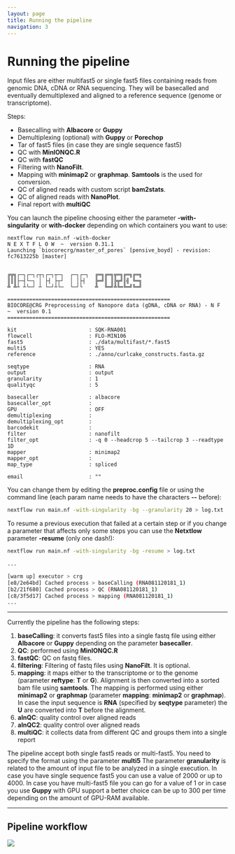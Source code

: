 ```yaml
---
layout: page
title: Running the pipeline
navigation: 3
---
```


# Running the pipeline

Input files are either multifast5 or single fast5 files containing reads from genomic DNA, cDNA or RNA sequencing. 
They will be basecalled and eventually demultiplexed and aligned to a reference sequence (genome or transcriptome).

Steps:
  - Basecalling with **Albacore** or **Guppy**
  - Demultiplexing (optional) with **Guppy** or **Porechop** 
  - Tar of fast5 files (in case they are single sequence fast5)
  - QC with **MinIONQC.R**
  - QC with **fastQC**
  - Filtering with **NanoFilt**.
  - Mapping with **minimap2** or **graphmap**. **Samtools** is the used for conversion.
  - QC of aligned reads with custom script **bam2stats**.
  - QC of aligned reads with **NanoPlot**.
  - Final report with **multiQC**
  

You can launch the pipeline choosing either the parameter **-with-singularity** or **with-docker** depending on which containers you want to use:

```
nextflow run main.nf -with-docker
N E X T F L O W  ~  version 0.31.1
Launching `biocorecrg/master_of_pores` [pensive_boyd] - revision: fc7613225b [master]


╔╦╗┌─┐┌─┐┌┬┐┌─┐┬─┐  ┌─┐┌─┐  ╔═╗╔═╗╦═╗╔═╗╔═╗
║║║├─┤└─┐ │ ├┤ ├┬┘  │ │├┤   ╠═╝║ ║╠╦╝║╣ ╚═╗
╩ ╩┴ ┴└─┘ ┴ └─┘┴└─  └─┘└    ╩  ╚═╝╩╚═╚═╝╚═╝
                                                                                       
====================================================
BIOCORE@CRG Preprocessing of Nanopore data (gDNA, cDNA or RNA) - N F  ~  version 0.1
====================================================

kit                       : SQK-RNA001
flowcell                  : FLO-MIN106
fast5                     : ./data/multifast/*.fast5
multi5                    : YES
reference                 : ./anno/curlcake_constructs.fasta.gz

seqtype                   : RNA
output                    : output
granularity               : 1
qualityqc                 : 5

basecaller                : albacore
basecaller_opt            : 
GPU                       : OFF
demultiplexing            :  
demultiplexing_opt        :  
barcodekit                : 
filter                    : nanofilt
filter_opt                : -q 0 --headcrop 5 --tailcrop 3 --readtype 1D
mapper                    : minimap2
mapper_opt                : 
map_type                  : spliced

email                     : ""
```

You can change them by editing the **preproc.config** file or using the command line (each param name needs to have the characters **--** before): 

```bash
nextflow run main.nf -with-singularity -bg --granularity 20 > log.txt
```

To resume a previous execution that failed at a certain step or if you change a parameter that affects only some steps you can use the **Netxtlow** parameter **-resume** (only one dash!):


```bash
nextflow run main.nf -with-singularity -bg -resume > log.txt

...

[warm up] executor > crg
[e8/2e64bd] Cached process > baseCalling (RNA081120181_1)
[b2/21f680] Cached process > QC (RNA081120181_1)
[c8/3f5d17] Cached process > mapping (RNA081120181_1)
...

```

-----------------------------------------------------


Currently the pipeline has the following steps:

1. **baseCalling**: it converts fast5 files into a single fastq file using either **Albacore** or **Guppy** depending on the parameter **basecaller**.
1. **QC**: performed using **MinIONQC.R**
1. **fastQC**: QC on fastq files.
1. **filtering**: Filtering of fastq files using **NanoFilt**. It is optional.
1. **mapping**: it maps either to the transcriptome or to the genome (parameter **reftype**: **T** or **G**). Alignment is then converted into a sorted bam file using **samtools**. The mapping is performed using either **minimap2** or **graphmap** (parameter **mapping**: **minimap2** or **graphmap**). In case the input sequence is **RNA** (specified by **seqtype** parameter) the **U** are converted into **T** before the alignment.
1. **alnQC**: quality control over aligned reads
1. **alnQC2**: quality control over aligned reads
1. **multiQC**: it collects data from different QC and groups them into a single report

The pipeline accept both single fast5 reads or multi-fast5. You need to specify the format using the parameter **multi5**
The parameter **granularity** is related to the amount of input file to be analyzed in a single execution. In case you have single sequence fast5 you can use a value of 2000 or up to 4000. In case you have multi-fast5 file you can go for a value of 1 or in case you use **Guppy** with GPU support a better choice can be up to 300 per time depending on the amount of GPU-RAM available. 

-----
## Pipeline workflow

<img align="middle" src="https://raw.githubusercontent.com/biocorecrg/master_of_pores/master/docs/dag_graph.png" />

